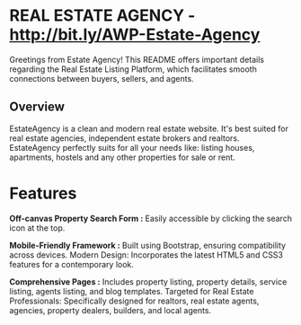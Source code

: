 
# REAL ESTATE AGENCY - http://bit.ly/AWP-Estate-Agency
Greetings from Estate Agency! This README offers important details regarding the Real Estate Listing Platform, which facilitates smooth connections between buyers, sellers, and agents.

## Overview

EstateAgency is a clean and modern real estate website. It's best suited for real estate agencies, independent estate brokers and realtors. EstateAgency perfectly suits for all your needs like: listing houses, apartments, hostels and any other properties for 
sale or rent.

# Features

**Off-canvas Property Search Form :** Easily accessible by clicking the search icon at the top.

**Mobile-Friendly Framework :** Built using Bootstrap, ensuring compatibility across devices.
Modern Design: Incorporates the latest HTML5 and CSS3 features for a contemporary look.

**Comprehensive Pages :** Includes property listing, property details, service listing, agents listing, and blog templates.
Targeted for Real Estate Professionals: Specifically designed for realtors, real estate agents, agencies, property dealers, builders, and local agents.

